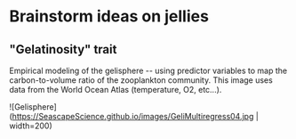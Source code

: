 # Brainstorm ideas on jellies

## "Gelatinosity" trait

Empirical modeling of the gelisphere -- using predictor variables to map the carbon-to-volume 
ratio of the zooplankton community. This image uses data from the World Ocean Atlas (temperature,
O2, etc...).

![Gelisphere](https://SeascapeScience.github.io/images/GeliMultiregress04.jpg | width=200)

